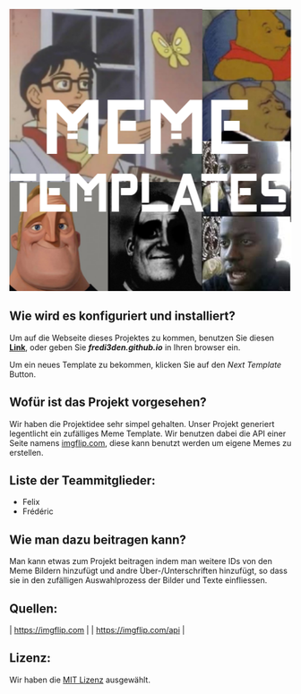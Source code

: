 <p align="center">
    <img src=logo.png>
</p>

## Wie wird es konfiguriert und installiert?

Um auf die Webseite dieses Projektes zu kommen, benutzen Sie diesen [**Link**](https://fredi3den.github.io), oder geben Sie ***fredi3den.github.io*** in Ihren browser ein.

Um ein neues Template zu bekommen, klicken Sie auf den *Next Template* Button.

## Wofür ist das Projekt vorgesehen?

Wir haben die Projektidee sehr simpel gehalten.
Unser Projekt generiert legentlicht ein zufälliges Meme Template.
Wir benutzen dabei die API einer Seite namens [imgflip.com](imgflip.com), diese kann benutzt werden um eigene Memes zu erstellen.

## Liste der Teammitglieder:
 * Felix
 * Frédéric

## Wie man dazu beitragen kann?

Man kann etwas zum Projekt beitragen indem man weitere IDs von den Meme Bildern hinzufügt und andre Über-/Unterschriften hinzufügt, so dass sie in den zufälligen Auswahlprozess der Bilder und Texte einfliessen.

## Quellen:

| https://imgflip.com |
| https://imgflip.com/api |

## Lizenz:

Wir haben die [MIT Lizenz](https://github.com/fredi3den/fredi3den.github.io/blob/main/LICENSE) ausgewählt.
